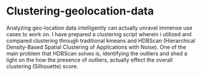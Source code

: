# Clustering-geolocation-data
Analyzing geo-location data intelligently can actually unravel immense use cases to work on. I have prepared a clustering script wherein i utilized and compared clustering through traditional kmeans and HDBScan (Hierarchical Density-Based Spatial Clustering of Applications with Noise). One of the main problem that HDBScan solves is, identifying the outliers and shed a light on the how the presence of outliers, actually effect the overall clustering (Silhouette) score. 
